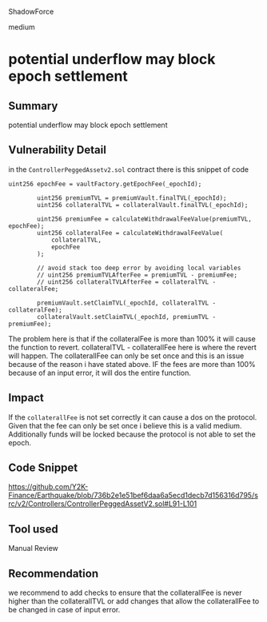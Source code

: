 ShadowForce

medium

# potential underflow may block epoch settlement

## Summary
potential underflow may block epoch settlement
## Vulnerability Detail
in the `ControllerPeggedAssetv2.sol` contract there is this snippet of code 
```solidity
uint256 epochFee = vaultFactory.getEpochFee(_epochId);

        uint256 premiumTVL = premiumVault.finalTVL(_epochId);
        uint256 collateralTVL = collateralVault.finalTVL(_epochId);

        uint256 premiumFee = calculateWithdrawalFeeValue(premiumTVL, epochFee);
        uint256 collateralFee = calculateWithdrawalFeeValue(
            collateralTVL,
            epochFee
        );

        // avoid stack too deep error by avoiding local variables
        // uint256 premiumTVLAfterFee = premiumTVL - premiumFee;
        // uint256 collateralTVLAfterFee = collateralTVL - collateralFee;

        premiumVault.setClaimTVL(_epochId, collateralTVL - collateralFee);
        collateralVault.setClaimTVL(_epochId, premiumTVL - premiumFee);
```
The problem here is that if the collateralFee is more than 100% it will cause the function to revert.
collateralTVL - collaterallFee here is where the revert will happen.
The collaterallFee can only be set once and this is an issue because of the reason i have stated above. IF the fees are more than 100% because of an input error, it will dos the entire function.
## Impact
If the `collaterallFee` is not set correctly it can cause a dos on the protocol. Given that the fee can only be set once i believe this is a valid medium. Additionally funds will be locked because the protocol is not able to set the epoch.
## Code Snippet
https://github.com/Y2K-Finance/Earthquake/blob/736b2e1e51bef6daa6a5ecd1decb7d156316d795/src/v2/Controllers/ControllerPeggedAssetV2.sol#L91-L101
## Tool used

Manual Review

## Recommendation
we recommend to add checks to ensure that the collaterallFee is never higher than the collaterallTVL or add changes that allow the collaterallFee to be changed in case of input error.